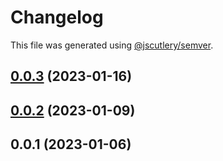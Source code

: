 # Changelog

This file was generated using [@jscutlery/semver](https://github.com/jscutlery/semver).

## [0.0.3](https://github.com/ntrehout/nrwl-coding-assignment/compare/apps-server-0.0.2...apps-server-0.0.3) (2023-01-16)



## [0.0.2](https://github.com/ntrehout/nrwl-coding-assignment/compare/apps-server-0.0.1...apps-server-0.0.2) (2023-01-09)



## 0.0.1 (2023-01-06)
